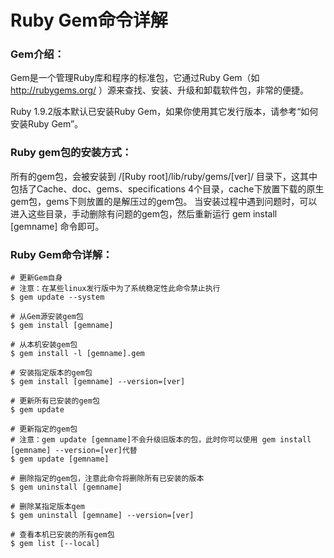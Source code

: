 Ruby Gem命令详解
================

### Gem介绍：

Gem是一个管理Ruby库和程序的标准包，它通过Ruby Gem（如 http://rubygems.org/ ）源来查找、安装、升级和卸载软件包，非常的便捷。

Ruby 1.9.2版本默认已安装Ruby Gem，如果你使用其它发行版本，请参考“如何安装Ruby Gem”。



### Ruby gem包的安装方式：

所有的gem包，会被安装到 /[Ruby root]/lib/ruby/gems/[ver]/ 目录下，这其中包括了Cache、doc、gems、specifications 4个目录，cache下放置下载的原生gem包，gems下则放置的是解压过的gem包。
当安装过程中遇到问题时，可以进入这些目录，手动删除有问题的gem包，然后重新运行 gem install [gemname] 命令即可。

### Ruby Gem命令详解：

    # 更新Gem自身
    # 注意：在某些linux发行版中为了系统稳定性此命令禁止执行
    $ gem update --system
    
    # 从Gem源安装gem包
    $ gem install [gemname]
    
    # 从本机安装gem包
    $ gem install -l [gemname].gem
    
    # 安装指定版本的gem包
    $ gem install [gemname] --version=[ver]
    
    # 更新所有已安装的gem包
    $ gem update
    
    # 更新指定的gem包
    # 注意：gem update [gemname]不会升级旧版本的包，此时你可以使用 gem install [gemname] --version=[ver]代替
    $ gem update [gemname]
    
    # 删除指定的gem包，注意此命令将删除所有已安装的版本
    $ gem uninstall [gemname]
    
    # 删除某指定版本gem
    $ gem uninstall [gemname] --version=[ver]
    
    # 查看本机已安装的所有gem包
    $ gem list [--local]
